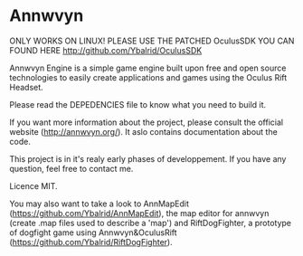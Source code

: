 Annwvyn
=======

ONLY WORKS ON LINUX! PLEASE USE THE PATCHED OculusSDK YOU CAN FOUND HERE http://github.com/Ybalrid/OculusSDK 

Annwvyn Engine is a simple game engine built upon free and open source technologies to easily create applications and games using the Oculus Rift Headset.

Please read the DEPEDENCIES file to know what you need to build it.

If you want more information about the project, please consult the official website (http://annwvyn.org/). It aslo contains documentation about the code.

This project is in it's realy early phases of developpement. If you have any question, feel free to contact me.

Licence MIT.

You may also want to take a look to AnnMapEdit (https://github.com/Ybalrid/AnnMapEdit), the map editor for annwvyn (create .map files used to describe a 'map') and RiftDogFighter, a prototype of dogfight game using Annwvyn&OculusRift (https://github.com/Ybalrid/RiftDogFighter).



